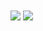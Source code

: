 <a href="https://github.com/AliMozaffri">
<img align="center" src="https://github-readme-stats.vercel.app/api?username=AliMozaffri&show_icons=true&count_private=true&include_all_commits=true" /></a>
<a href="https://github.com/AliMozaffri">
<img align="center" python src="https://github-readme-stats.vercel.app/api/top-langs/?username=AliMozaffri"/>
</a>
